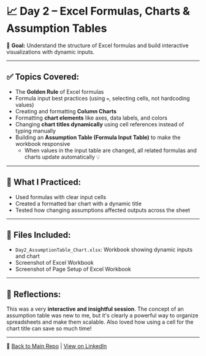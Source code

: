# 📈 Day 2 – Excel Formulas, Charts & Assumption Tables
 
🎯 **Goal:** Understand the structure of Excel formulas and build interactive visualizations with dynamic inputs.

---

## ✅ Topics Covered:
- The **Golden Rule** of Excel formulas
- Formula input best practices (using `=`, selecting cells, not hardcoding values)
- Creating and formatting **Column Charts**
- Formatting **chart elements** like axes, data labels, and colors
- Changing **chart titles dynamically** using cell references instead of typing manually
- Building an **Assumption Table (Formula Input Table)** to make the workbook responsive
  - When values in the input table are changed, all related formulas and charts update automatically 💡

---

## 🧠 What I Practiced:
- Used formulas with clear input cells
- Created a formatted bar chart with a dynamic title
- Tested how changing assumptions affected outputs across the sheet

---

## 📁 Files Included:
- `Day2_AssumptionTable_Chart.xlsx`: Workbook showing dynamic inputs and chart
- Screenshot of Excel Workbook
- Screenshot of Page Setup of Excel Workbook

---

## 💬 Reflections:
This was a very **interactive and insightful session**. The concept of an assumption table was new to me, but it's clearly a powerful way to organize spreadsheets and make them scalable. Also loved how using a cell for the chart title can save so much time!

---

🔗 [Back to Main Repo](../README.md) | [View on LinkedIn](https://www.linkedin.com/in/rosalint-celcia-324320242/)

